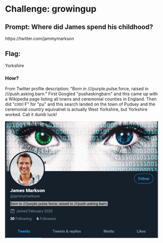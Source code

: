 <h1> Challenge: growingup </h1>

<h2>Prompt: Where did James spend his childhood?</h2> 
https://twitter.com/jammymarkson



<h2>Flag:</h2> 
Yorkshire

<h3>How?</h3>
<p>From Twitter profile description: "Born in ///purple.pulse.force, raised in ///push.asking.barn."
First Googled "pushaskingbarn" and this came up with a Wikipedia page listing all towns and ceremonial counties in England.
Then did "cntrl F" for "pu" and this search landed on the town of Pudsey and the ceremonial country equivalnet is actually West Yorkshire, but Yorkshire worked. Call it dumb luck!<p/>


![Twitter profile description](images/Jamses_hometown.png)

